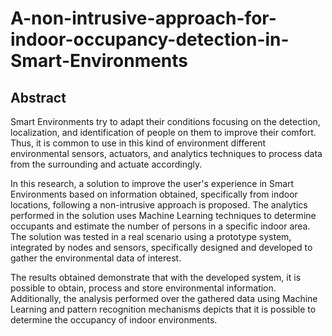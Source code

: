 # A-non-intrusive-approach-for-indoor-occupancy-detection-in-Smart-Environments

## Abstract

Smart Environments try to adapt their conditions focusing on the detection, localization, and identification of people on them to improve their comfort. Thus, it is common to use in this kind of environment different environmental sensors, actuators, and analytics techniques to process data from the surrounding and actuate accordingly. 

In this research, a solution to improve the user's experience in Smart Environments based on information obtained, specifically from indoor locations, following a non-intrusive approach is proposed. The analytics performed in the solution uses Machine Learning techniques to determine occupants and estimate the number of persons in a specific indoor area. The solution was tested in a real scenario using a prototype system, integrated by nodes and sensors, specifically designed and developed to gather the environmental data of interest. 

The results obtained demonstrate that with the developed system, it is possible to obtain, process and store environmental information. Additionally, the analysis performed over the gathered data using Machine Learning and pattern recognition mechanisms depicts that it is possible to determine the occupancy of indoor environments.
